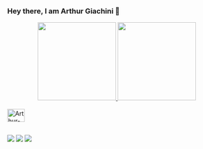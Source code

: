 ### Hey there, I am Arthur Giachini 👋

<div align="center">
  <a href="https://github.com/arthurgiachini97">
  <img height="180em" src="https://github-readme-stats.vercel.app/api?username=arthurgiachini97&show_icons=true&theme=dracula&include_all_commits=true&count_private=true"/>
  <img height="180em" src="https://github-readme-stats.vercel.app/api/top-langs/?username=arthurgiachini97&layout=compact&langs_count=7&theme=dracula"/>
</div>
  
<div style="display: inline_block"><br>
  <img align="center" alt="Arthur-Swift" height="30" width="40" src="https://cdn.jsdelivr.net/gh/devicons/devicon/icons/swift/swift-original.svg">
</div>

##
 
<div> 
  <a href="https://www.linkedin.com/in/arthurgiachini" target="_blank"><img src="https://img.shields.io/badge/-LinkedIn-%230077B5?style=for-the-badge&logo=linkedin&logoColor=white" target="_blank"></a>
  <a href = "mailto:giachiniarthur@gmail.com"><img src="https://img.shields.io/badge/-Gmail-%23333?style=for-the-badge&logo=gmail&logoColor=white" target="_blank"></a>
  <a href="https://instagram.com/arthurgiachini" target="_blank"><img src="https://img.shields.io/badge/-Instagram-%23E4405F?style=for-the-badge&logo=instagram&logoColor=white" target="_blank"></a>
</div>
